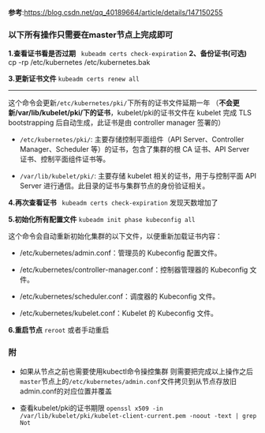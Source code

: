 **参考**:https://blog.csdn.net/qq_40189664/article/details/147150255

### 以下所有操作只需要在master节点上完成即可

**1.查看证书看是否过期**
` kubeadm certs check-expiration`
**2、备份证书(可选)**
cp -rp /etc/kubernetes /etc/kubernetes.bak

**3.更新证书文件**
`kubeadm certs renew all`

----------

这个命令会更新`/etc/kubernetes/pki/`下所有的证书文件延期一年
（**不会更新/var/lib/kubelet/pki/下的证书**，kubelet/pki的证书文件在 kubelet 完成 TLS bootstrapping 后自动生成，此证书是由 controller manager 签署的）

- `/etc/kubernetes/pki/`: 主要存储控制平面组件（API Server、Controller Manager、Scheduler 等）的证书，包含了集群的根 CA 证书、API Server 证书、控制平面组件证书等。

- `/var/lib/kubelet/pki/`: 主要存储 kubelet 相关的证书，用于与控制平面 API Server 进行通信。此目录的证书与集群节点的身份验证相关。

**4.再次查看证书**
` kubeadm certs check-expiration`
发现天数增加了

**5.初始化所有配置文件**
`kubeadm init phase kubeconfig all`

这个命令会自动重新初始化集群的以下文件，以便重新加载证书内容：

- /etc/kubernetes/admin.conf：管理员的 Kubeconfig 配置文件。

- /etc/kubernetes/controller-manager.conf：控制器管理器的 Kubeconfig 文件。

- /etc/kubernetes/scheduler.conf：调度器的 Kubeconfig 文件。

- /etc/kubernetes/kubelet.conf：Kubelet 的 Kubeconfig 文件。


**6.重启节点**
`reroot` 或者手动重启


### 附
- 如果从节点之前也需要使用kubectl命令操控集群 则需要把完成以上操作之后`master`节点上的`/etc/kubernetes/admin.conf`文件拷贝到从节点存放旧admin.conf的对应位置并覆盖


- 查看kubelet/pki的证书期限
`openssl x509 -in /var/lib/kubelet/pki/kubelet-client-current.pem -noout -text | grep Not`
